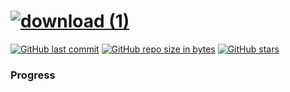 # [![download (1)](https://user-images.githubusercontent.com/114261966/198727509-ddfef636-d044-43bf-9f61-4dcc6dcadfd6.png)](https://www.hackerrank.com/yoonjun_chang)

[![GitHub last commit](https://img.shields.io/github/last-commit/yoonjun-chang/HackerRank.svg)](https://github.com/yoonjun-chang/HackerRank) 
[![GitHub repo size in bytes](https://img.shields.io/github/repo-size/yoonjun-chang/HackerRank.svg)](https://github.com/yoonjun-chang/HackerRank) 
[![GitHub stars](https://img.shields.io/github/stars/yoonjun-chang/HackerRank.svg)](https://github.com/yoonjun-chang/HackerRank)

### Progress

